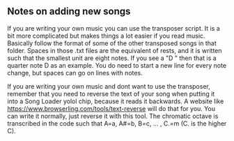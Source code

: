 ## Notes on adding new songs

If you are writing your own music you can use the transposer script.  It is a bit more complicated but makes things a lot easier if you read music.  Basically follow the format of some of the other transposed songs in that folder.  Spaces in those .txt files are the equivalent of rests, and it is written such that the smallest unit are eight notes.  If you see a "D " then that is a quarter note D as an example.  You do need to start a new line for every note change, but spaces can go on lines with notes.

If you are writing your own music and dont want to use the transposer, remember that you need to reverse the text of your song when putting it into a Song Loader yolol chip, because it reads it backwards.  A website like https://www.browserling.com/tools/text-reverse  will do that for you.  You can write it normally, just reverse it with this tool.  The chromatic octave is transcribed in the code such that A=a, A#=b, B=c, ... , C.=m (C. is the higher C).